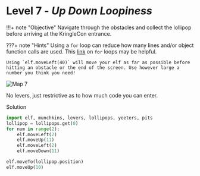 # Level 7 - *Up Down Loopiness*

!!!+ note "Objective"
    Navigate through the obstacles and collect the lollipop before arriving at the KringleCon entrance.

???+ note "Hints"
    Using a `for` loop can reduce how many lines and/or object function calls are used. This [link](https://www.freecodecamp.org/news/the-python-guide-for-beginners/#forloops) on `for` loops may be helpful.

    Using `elf.moveLeft(40)` will move your elf as far as possible before hitting an obstacle or the end of the screen. Use however large a number you think you need!

![Map 7](/img/term_tec/img9.png)

No levers, just restrictive as to how much code you can enter.

Solution
```python
import elf, munchkins, levers, lollipops, yeeters, pits
lollipop = lollipops.get(0)
for num in range(2):
    elf.moveLeft(2)
    elf.moveUp(11)
    elf.moveLeft(2)
    elf.moveDown(11)

elf.moveTo(lollipop.position)
elf.moveUp(10)
```